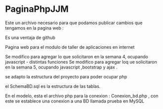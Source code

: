# PaginaPhpJJM

Este un archivo necesario para que podamos publicar cambios que tengamos en la pagina web :

Es una ventaja de github

Pagina web para el modulo de taller de aplicaciones en internet

Se modifico para agregar lo que solicitaron en la semana 4, ocupando javascript - distintas funciones Se modifico para agregar loq ue solicitaron en la semana 5, ocupando javascript ,bootstrap y ajax .

se adapto la estructura del proyecto para poder ocupar php



el SchemaBD.sql es la estructura de las tablas.

En el modelo, esta el archivo php para la conexion : Conexion_bd.php , con este se establece una conexion a una BD llamada prueba en MySQL